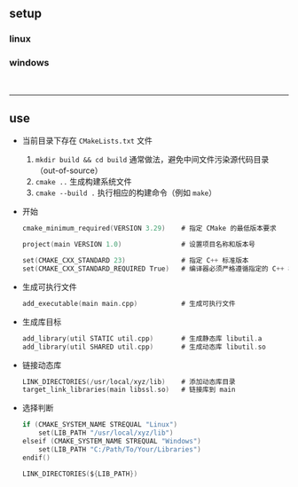 ## setup

### linux

### windows

<br>

---

## use


* 当前目录下存在 `CMakeLists.txt` 文件
    1. `mkdir build && cd build` 通常做法，避免中间文件污染源代码目录（out-of-source）
    2. `cmake ..` 生成构建系统文件
    3. `cmake --build .` 执行相应的构建命令（例如 `make`）

* 开始
    ```c
    cmake_minimum_required(VERSION 3.29)    # 指定 CMake 的最低版本要求

    project(main VERSION 1.0)               # 设置项目名称和版本号

    set(CMAKE_CXX_STANDARD 23)              # 指定 C++ 标准版本
    set(CMAKE_CXX_STANDARD_REQUIRED True)   # 编译器必须严格遵循指定的 C++ 标准版本
    ```

* 生成可执行文件
    ```c
    add_executable(main main.cpp)           # 生成可执行文件
    ```

* 生成库目标
    ```c
    add_library(util STATIC util.cpp)       # 生成静态库 libutil.a
    add_library(util SHARED util.cpp)       # 生成动态库 libutil.so
    ```

* 链接动态库
    ```c
    LINK_DIRECTORIES(/usr/local/xyz/lib)    # 添加动态库目录
    target_link_libraries(main libssl.so)   # 链接库到 main
    ```

* 选择判断
    ```c
    if (CMAKE_SYSTEM_NAME STREQUAL "Linux")
        set(LIB_PATH "/usr/local/xyz/lib")
    elseif (CMAKE_SYSTEM_NAME STREQUAL "Windows")
        set(LIB_PATH "C:/Path/To/Your/Libraries")
    endif()

    LINK_DIRECTORIES(${LIB_PATH})
    ```

